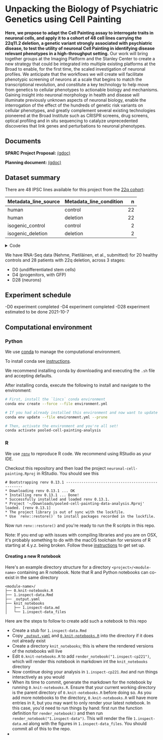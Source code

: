 # Unpacking the Biology of Psychiatric Genetics using Cell Painting


**Here, we propose to adapt the Cell Painting assay to interrogate traits in neuronal cells, and apply it to a cohort of 48 cell lines carrying the 22q11.2 deletion, a genetic variant strongly associated with psychiatric disease, to test the utility of neuronal Cell Painting in identifying disease relevant phenotypes in a high-throughput setting.** Our work will bring together groups at the Imaging Platform and the Stanley Center to create a new strategy that could be integrated into multiple existing platforms at the Broad to enable, for the first time, the scaled investigation of neuronal profiles. We anticipate that the workflows we will create will facilitate phenotypic screening of neurons at a scale that begins to match the transcriptional revolution, and constitute a key technology to help move from genetics to cellular phenotypes to actionable biology and mechanisms. Gaining insight into neuronal morphology in health and disease will illuminate previously unknown aspects of neuronal biology, enable the interrogation of the effect of the hundreds of genetic risk variants on cellular phenotypes, and greatly complement several existing technologies pioneered at the Broad Institute such as CRISPR screens, drug screens, optical profiling and in situ sequencing to catalyze unprecedented discoveries that link genes and perturbations to neuronal phenotypes.


## Documents

**SPARC Project Proposal:** [(gdoc)](https://docs.google.com/document/d/19uRqfbbwfTVl0vm1ubchO0tccvPs7kpXKlHxpxEDaHU/edit)

**Planning document:** [(gdoc)](https://docs.google.com/document/d/1zEamFSAhJfkR7JPTmALCSpijIo1l7a-KzY32LPFUR48/edit)


## Dataset summary

There are 48 IPSC lines available for this project from the [22q cohort](https://docs.google.com/spreadsheets/d/1ShXDddzO5mK7-C6G_BQYM3H7y8-2sGOOUn5uRX6SXVk/edit#gid=0):


|Metadata_line_source |Metadata_line_condition |  n|
|:--------------------|:-----------------------|--:|
|human                |control                 | 22|
|human                |deletion                | 22|
|isogenic_control     |control                 |  2|
|isogenic_deletion    |deletion                |  2|


<details>
  <summary> Code </summary>
  
```r
read_tsv("metadata/NCP_STEM_1/platemap/BR_NCP_STEM_1.txt") %>% 
  distinct(line_ID, line_condition, line_source) %>% count(line_source, line_condition) %>% 
  knitr::kable()
```
  
</details>


We have RNA-Seq data (Nehme, Pietiläinen, et al., submitted) for 20 healthy controls and 28 patients with 22q deletion, across 3 stages:
 
- D0 (undifferentiated stem cells)
- D4 (progenitors, with GFP)
- D28 (neurons)

## Experiment schedule

-D0 experiment completed 
-D4 experiment completed 
-D28 experiment estimated to be done 2021-10-7

## Computational environment

### Python

We use [conda](https://docs.conda.io/en/latest/) to manage the computational environment.

To install conda see [instructions](https://docs.conda.io/en/latest/miniconda.html).

We recommend installing conda by downloading and executing the `.sh` file and accepting defaults.

After installing conda, execute the following to install and navigate to the environment:

```bash
# First, install the `lincs` conda environment
conda env create --force --file environment.yml

# If you had already installed this environment and now want to update it
conda env update --file environment.yml --prune

# Then, activate the environment and you're all set!
conda activate pooled-cell-painting-analysis
```

### R

We use [`renv`](https://rstudio.github.io/renv/index.html) to reproduce R code. 
We recommend using RStudio as your IDE.

Checkout this repository and then load the project `neuronal-cell-painting.Rproj` in RStudio. 
You should see this

```
# Bootstrapping renv 0.13.1 --------------------------------------------------
* Downloading renv 0.13.1 ... OK
* Installing renv 0.13.1 ... Done!
* Successfully installed and loaded renv 0.13.1.
* Project '~/Downloads/pooled-cell-painting-data-analysis.Rproj' loaded. [renv 0.13.1]
* The project library is out of sync with the lockfile.
* Use `renv::restore()` to install packages recorded in the lockfile.
```

Now run `renv::restore()` and you're ready to run the R scripts in this repo.

Note: If you end up with issues with compiling libraries and you are on OSX, it's probably something to do with the macOS toolchain for versions of R starting at 4.y.z. being broken. 
Follow these [instructions](https://thecoatlessprofessor.com/programming/cpp/r-compiler-tools-for-rcpp-on-macos/) to get set up.

#### Creating a new R notebook

Here's an example directory structure for a directory `<project>/<module-name>` containing an R notebook.
Note that R and Python notebooks can co-exist in the same directory 

```
<module-name>/
├── 0.knit-notebooks.R
├── 1.inspect-data.Rmd
├── _output.yaml
├── knit_notebooks
│   ├── 1.inspect-data.md
│   └── 1.inspect-data_files
```

Here are the steps to follow to create add such a notebook to this repo

- Create a stub for `1.inspect-data.Rmd` 
- Copy [`_output.yaml`](https://gist.github.com/shntnu/12f5124fc0b8d9fbcef2765b89af9668) and [`0.knit-notebooks.R`](https://gist.github.com/shntnu/db9794e3d2ffbed09e290ffbb150512f) into the directory if it does not already exist
- Create a directory `knit_notebooks`; this is where the rendered versions of the notebooks will live
- Edit `0.knit-notebooks.R` to add `render_notebook("1.inspect-cp221")`, which will render this notebook in markdown int the `knit_notebooks` directory
- Now continue doing your analysis in `1.inspect-cp221.Rmd` and run things interactively as you would
- When its time to commit, generate the markdown for the notebook by running `0.knit-notebooks.R`. Ensure that your current working directory is the parent directory of `0.knit-notebooks.R` before doing so. As you add more notebooks to the directory, `0.knit-notebooks.R` will have more entries in it, but you may want to only render your latest notebook. In this case, you'd need to run things by hand: first run the function definition for `render_notebook()` and then run `render_notebook("1.inspect-data")`. This will render the file `1.inspect-data.md` along with the figures in `1.inspect-data_files`. You should commit all of this to the repo.
- 
